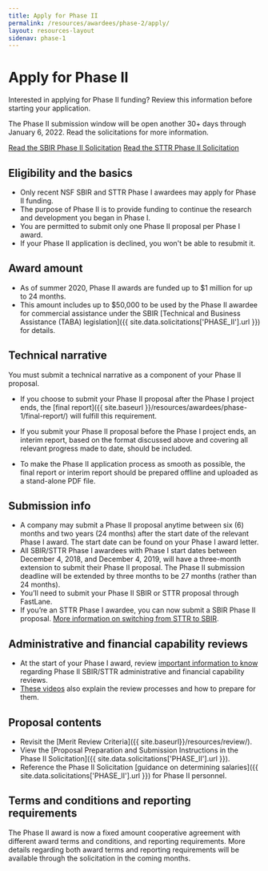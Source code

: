 ```yaml
---
title: Apply for Phase II
permalink: /resources/awardees/phase-2/apply/
layout: resources-layout
sidenav: phase-1
---
```


# Apply for Phase II

Interested in applying for Phase II funding? Review this information before starting your application.

The Phase II submission window will be open another 30+ days through January 6, 2022. Read the solicitations for more information.

<a class="usa-button usa-button-primary button-arrow" href="{{ site.data.solicitations['PHASE_II'].url }}">
  Read the SBIR Phase II Solicitation</a>

<a class="usa-button usa-button-primary button-arrow" href="{{ site.data.solicitations['STTR_PHASE_II'].url }}">
Read the STTR Phase II Solicitation</a>

## Eligibility and the basics

- Only recent NSF SBIR and STTR Phase I awardees may apply for Phase II funding.
- The purpose of Phase II is to provide funding to continue the research and development you began in Phase I.
- You are permitted to submit only one Phase II proposal per Phase I award.
- If your Phase II application is declined, you won't be able to resubmit it.

## Award amount 

- As of summer 2020, Phase II awards are funded up to $1 million for up to 24 months.
- This amount includes up to $50,000 to be used by the Phase II awardee for commercial assistance under the SBIR [Technical and Business Assistance (TABA) legislation]({{ site.data.solicitations['PHASE_II'].url }}) for details.

## Technical narrative 

You must submit a technical narrative as a component of your Phase II proposal.  

- If you choose to submit your Phase II proposal after the Phase I project ends, the [final report]({{ site.baseurl }}/resources/awardees/phase-1/final-report/) will fulfill this requirement.  

- If you submit your Phase II proposal before the Phase I project ends, an interim report, based on the format discussed above and covering all relevant progress made to date, should be included.  

- To make the Phase II application process as smooth as possible, the final report or interim report should be prepared offline and uploaded as a stand-alone PDF file.  

## Submission info

- A company may submit a Phase II proposal anytime between six (6) months and two years (24 months) after the start date of the relevant Phase I award. The start date can be found on your Phase I award letter.
- All SBIR/STTR Phase I awardees with Phase I start dates between December 4, 2018, and December 4, 2019, will have a three-month extension to submit their Phase II proposal. The Phase II submission deadline will be extended by three months to be 27 months (rather than 24 months). 
- You’ll need to submit your Phase II SBIR or STTR proposal through FastLane.
- If you’re an STTR Phase I awardee, you can now submit a SBIR Phase II proposal. [More information on switching from STTR to SBIR](http://www.nsf.gov/publications/pub_summ.jsp?ods_key=nsf14103).

## Administrative and financial capability reviews

- At the start of your Phase I award, review [important information to know](http://www.nsf.gov/bfa/dias/caar/sbirrev.jsp) regarding Phase II SBIR/STTR administrative and financial capability reviews.
- [These videos](https://www.youtube.com/playlist?list=PLGhBP1C7iCOmI1p5UtqYCXzmUL9SzSApv) also explain the review processes and how to prepare for them.

## Proposal contents

- Revisit the [Merit Review Criteria]({{ site.baseurl}}/resources/review/).
- View the [Proposal Preparation and Submission Instructions in the Phase II Solicitation]({{ site.data.solicitations['PHASE_II'].url }}).
- Reference the Phase II Solicitation [guidance on determining salaries]({{ site.data.solicitations['PHASE_II'].url }}) for Phase II personnel.

## Terms and conditions and reporting requirements

The Phase II award is now a fixed amount cooperative agreement with different award terms and conditions, and reporting requirements. More details regarding both award terms and reporting requirements will be available through the solicitation in the coming months.   

